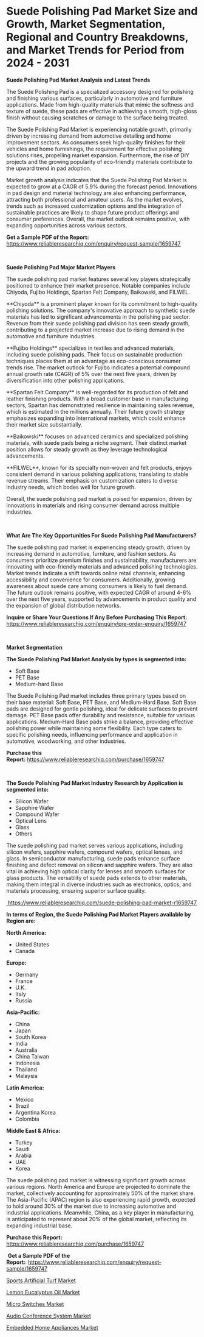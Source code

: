 <p><h1>Suede Polishing Pad Market Size and Growth, Market Segmentation, Regional and Country Breakdowns, and Market Trends for Period from 2024 -  2031</h1></p><p><strong>Suede Polishing Pad Market Analysis and Latest Trends</strong></p>
<p><p>The Suede Polishing Pad is a specialized accessory designed for polishing and finishing various surfaces, particularly in automotive and furniture applications. Made from high-quality materials that mimic the softness and texture of suede, these pads are effective in achieving a smooth, high-gloss finish without causing scratches or damage to the surface being treated.</p><p>The Suede Polishing Pad Market is experiencing notable growth, primarily driven by increasing demand from automotive detailing and home improvement sectors. As consumers seek high-quality finishes for their vehicles and home furnishings, the requirement for effective polishing solutions rises, propelling market expansion. Furthermore, the rise of DIY projects and the growing popularity of eco-friendly materials contribute to the upward trend in pad adoption.</p><p>Market growth analysis indicates that the Suede Polishing Pad Market is expected to grow at a CAGR of 5.9% during the forecast period. Innovations in pad design and material technology are also enhancing performance, attracting both professional and amateur users. As the market evolves, trends such as increased customization options and the integration of sustainable practices are likely to shape future product offerings and consumer preferences. Overall, the market outlook remains positive, with expanding opportunities across various sectors.</p></p>
<p><strong>Get a Sample PDF of the Report:&nbsp;</strong> <a href="https://www.reliableresearchiq.com/enquiry/request-sample/1659747?utm_campaign=1119&utm_medium=2&utm_source=Github&utm_content=ia&utm_term=28092024&utm_id=suede-polishing-pad">https://www.reliableresearchiq.com/enquiry/request-sample/1659747</a></p>
<p>&nbsp;</p>
<p><strong>Suede Polishing Pad Major Market Players</strong></p>
<p><p>The suede polishing pad market features several key players strategically positioned to enhance their market presence. Notable companies include Chiyoda, Fujibo Holdings, Spartan Felt Company, Baikowski, and FILWEL.</p><p>**Chiyoda** is a prominent player known for its commitment to high-quality polishing solutions. The company's innovative approach to synthetic suede materials has led to significant advancements in the polishing pad sector. Revenue from their suede polishing pad division has seen steady growth, contributing to a projected market increase due to rising demand in the automotive and furniture industries.</p><p>**Fujibo Holdings** specializes in textiles and advanced materials, including suede polishing pads. Their focus on sustainable production techniques places them at an advantage as eco-conscious consumer trends rise. The market outlook for Fujibo indicates a potential compound annual growth rate (CAGR) of 5% over the next five years, driven by diversification into other polishing applications.</p><p>**Spartan Felt Company** is well-regarded for its production of felt and leather finishing products. With a broad customer base in manufacturing sectors, Spartan has demonstrated resilience in maintaining sales revenue, which is estimated in the millions annually. Their future growth strategy emphasizes expanding into international markets, which could enhance their market size substantially.</p><p>**Baikowski** focuses on advanced ceramics and specialized polishing materials, with suede pads being a niche segment. Their distinct market position allows for steady growth as they leverage technological advancements.</p><p>**FILWEL**, known for its specialty non-woven and felt products, enjoys consistent demand in various polishing applications, translating to stable revenue streams. Their emphasis on customization caters to diverse industry needs, which bodes well for future growth.</p><p>Overall, the suede polishing pad market is poised for expansion, driven by innovations in materials and rising consumer demand across multiple industries.</p></p>
<p>&nbsp;</p>
<p><strong>What Are The Key Opportunities For Suede Polishing Pad Manufacturers?</strong></p>
<p><p>The suede polishing pad market is experiencing steady growth, driven by increasing demand in automotive, furniture, and fashion sectors. As consumers prioritize premium finishes and sustainability, manufacturers are innovating with eco-friendly materials and advanced polishing technologies. Market trends indicate a shift towards online retail channels, enhancing accessibility and convenience for consumers. Additionally, growing awareness about suede care among consumers is likely to fuel demand. The future outlook remains positive, with expected CAGR of around 4-6% over the next five years, supported by advancements in product quality and the expansion of global distribution networks.</p></p>
<p><strong>Inquire or Share Your Questions If Any Before Purchasing This Report:</strong> <a href="https://www.reliableresearchiq.com/enquiry/pre-order-enquiry/1659747?utm_campaign=1119&utm_medium=2&utm_source=Github&utm_content=ia&utm_term=28092024&utm_id=suede-polishing-pad">https://www.reliableresearchiq.com/enquiry/pre-order-enquiry/1659747</a></p>
<p>&nbsp;</p>
<p><strong>Market Segmentation</strong></p>
<p><strong>The Suede Polishing Pad Market Analysis by types is segmented into:</strong></p>
<p><ul><li>Soft Base</li><li>PET Base</li><li>Medium-hard Base</li></ul></p>
<p><p>The Suede Polishing Pad market includes three primary types based on their base material: Soft Base, PET Base, and Medium-Hard Base. Soft Base pads are designed for gentle polishing, ideal for delicate surfaces to prevent damage. PET Base pads offer durability and resistance, suitable for various applications. Medium-Hard Base pads strike a balance, providing effective polishing power while maintaining some flexibility. Each type caters to specific polishing needs, influencing performance and application in automotive, woodworking, and other industries.</p></p>
<p><strong>Purchase this Report:&nbsp;</strong><a href="https://www.reliableresearchiq.com/purchase/1659747?utm_campaign=1119&utm_medium=2&utm_source=Github&utm_content=ia&utm_term=28092024&utm_id=suede-polishing-pad">https://www.reliableresearchiq.com/purchase/1659747</a></p>
<p>&nbsp;</p>
<p><strong>The Suede Polishing Pad Market Industry Research by Application is segmented into:</strong></p>
<p><ul><li>Silicon Wafer</li><li>Sapphire Wafer</li><li>Compound Wafer</li><li>Optical Lens</li><li>Glass</li><li>Others</li></ul></p>
<p><p>The suede polishing pad market serves various applications, including silicon wafers, sapphire wafers, compound wafers, optical lenses, and glass. In semiconductor manufacturing, suede pads enhance surface finishing and defect removal on silicon and sapphire wafers. They are also vital in achieving high optical clarity for lenses and smooth surfaces for glass products. The versatility of suede pads extends to other materials, making them integral in diverse industries such as electronics, optics, and materials processing, ensuring superior surface quality.</p></p>
<p><a href="https://www.reliableresearchiq.com/suede-polishing-pad-market-r1659747?utm_campaign=1119&utm_medium=2&utm_source=Github&utm_content=ia&utm_term=28092024&utm_id=suede-polishing-pad">&nbsp;https://www.reliableresearchiq.com/suede-polishing-pad-market-r1659747</a></p>
<p><strong>In terms of Region, the Suede Polishing Pad Market Players available by Region are:</strong></p>
<p>
    <p> <strong> North America: </strong>
        <ul>
            <li>United States</li>
            <li>Canada</li>
        </ul>
        </p> 
    <p> <strong> Europe: </strong>
        <ul>
            <li>Germany</li>
            <li>France</li>
            <li>U.K.</li>
            <li>Italy</li>
            <li>Russia</li>
        </ul>
        </p> 
    <p> <strong> Asia-Pacific: </strong>
        <ul>
            <li>China</li>
            <li>Japan</li>
            <li>South Korea</li>
            <li>India</li>
            <li>Australia</li>
            <li>China Taiwan</li>
            <li>Indonesia</li>
            <li>Thailand</li>
            <li>Malaysia</li>
        </ul>
        </p> 
    <p> <strong> Latin America: </strong>
        <ul>
            <li>Mexico</li>
            <li>Brazil</li>
            <li>Argentina Korea</li>
            <li>Colombia</li>
        </ul>
        </p> 
    <p> <strong> Middle East & Africa: </strong>
        <ul>
            <li>Turkey</li>
            <li>Saudi</li>
            <li>Arabia</li>
            <li>UAE</li>
            <li>Korea</li>
        </ul>
    </p>
    </p>
<p><p>The suede polishing pad market is witnessing significant growth across various regions. North America and Europe are projected to dominate the market, collectively accounting for approximately 50% of the market share. The Asia-Pacific (APAC) region is also experiencing rapid growth, expected to hold around 30% of the market due to increasing automotive and industrial applications. Meanwhile, China, as a key player in manufacturing, is anticipated to represent about 20% of the global market, reflecting its expanding industrial base.</p></p>
<p><strong>Purchase this Report: </strong><a href="https://www.reliableresearchiq.com/purchase/1659747?utm_campaign=1119&utm_medium=2&utm_source=Github&utm_content=ia&utm_term=28092024&utm_id=suede-polishing-pad">https://www.reliableresearchiq.com/purchase/1659747</a></p>
<p>&nbsp;<strong>Get a Sample PDF of the Report:&nbsp;&nbsp;</strong><a href="https://www.reliableresearchiq.com/enquiry/request-sample/1659747?utm_campaign=1119&utm_medium=2&utm_source=Github&utm_content=ia&utm_term=28092024&utm_id=suede-polishing-pad">https://www.reliableresearchiq.com/enquiry/request-sample/1659747</a></p>
<p><strong></strong></p>
<p><p><a href="https://www.linkedin.com/pulse/what-current-future-prospects-sports-artificial-turf-market-analysis-3nawf?utm_campaign=1119&utm_medium=2&utm_source=Github&utm_content=ia&utm_term=28092024&utm_id=suede-polishing-pad">Sports Artificial Turf Market</a></p><p><a href="https://www.linkedin.com/pulse/lemon-eucalyptus-oil-market-global-regional-analysis-focus-ii8kf?utm_campaign=1119&utm_medium=2&utm_source=Github&utm_content=ia&utm_term=28092024&utm_id=suede-polishing-pad">Lemon Eucalyptus Oil Market</a></p><p><a href="https://issuu.com/reportprime-2/docs/micro-switches-market-size-2030.ppt_280fcc762685e0?utm_campaign=1119&utm_medium=2&utm_source=Github&utm_content=ia&utm_term=28092024&utm_id=suede-polishing-pad">Micro Switches Market</a></p><p><a href="https://issuu.com/reportprime-2/docs/audio-conference-system-market-size_1b859f2456b627?utm_campaign=1119&utm_medium=2&utm_source=Github&utm_content=ia&utm_term=28092024&utm_id=suede-polishing-pad">Audio Conference System Market</a></p><p><a href="https://github.com/AlesiaDushku574/Market-Research-Report-List-1/blob/main/embedded-home-appliances-market.md?utm_campaign=1119&utm_medium=2&utm_source=Github&utm_content=ia&utm_term=28092024&utm_id=suede-polishing-pad">Embedded Home Appliances Market</a></p></p>